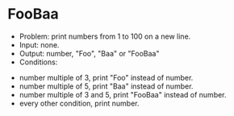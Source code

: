 # FooBaa
- Problem: print numbers from 1 to 100 on a new line.
- Input: none.
- Output: number, "Foo", "Baa" or "FooBaa"
- Conditions:
+ number multiple of 3, print "Foo" instead of number.
+ number multiple of 5, print "Baa" instead of number.
+ number multiple of 3 and 5, print "FooBaa" instead of number.
+ every other condition, print number.